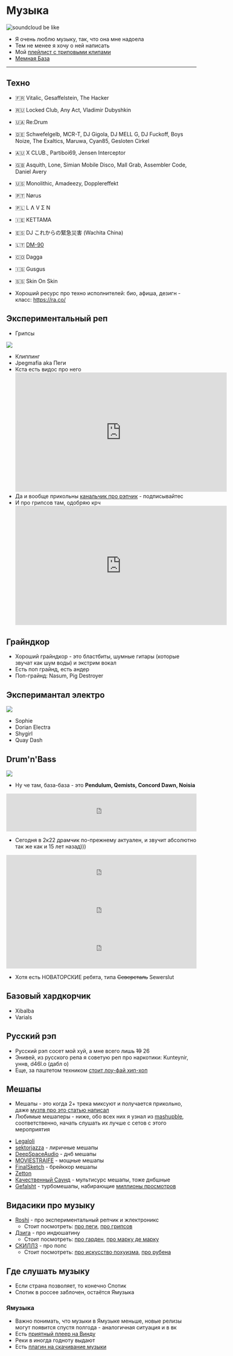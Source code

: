# Музыка

![soundcloud be like](sc.jpg)

- Я очень люблю музыку, так, что она мне надоела
- Тем не менее я хочу о ней написать
- Мой [плейлист с триповыми клипами](https://www.youtube.com/playlist?list=PLdb8DVmvU9i5bGINNz10f-ga_bqD41O4q)
- [Мемная База](https://vk.com/come_to_brazil)

---



## Техно

- 🇫🇷 Vitalic, Gesaffelstein, The Hacker
- 🇷🇺 Locked Club, Any Act, Vladimir Dubyshkin
- 🇺🇦 Re:Drum
- 🇩🇪 Schwefelgelb, MCR-T, DJ Gigola, DJ MELL G, DJ Fuckoff, Boys Noize, The Exaltics, Maruwa, Cyan85, Gesloten Cirkel
- 🇦🇺 X CLUB., Partiboi69, Jensen Interceptor
- 🇬🇧 Asquith, Lone, Simian Mobile Disco, Mall Grab, Assembler Code, Daniel Avery
- 🇺🇸 Monolithic, Amadeezy, Dopplereffekt
- 🇵🇹 Nørus
- 🇵🇱 L Ʌ V Σ N
- 🇮🇪 KETTAMA
- 🇪🇸 DJ これからの緊急災害 (Wachita China)
- 🇱🇹 [DM-90](https://youtu.be/N6RLKqi0Ows)
- 🇨🇴 Dagga
- 🇮🇸 Gusgus
- 🇸🇸 Skin On Skin

- Хороший ресурс про техно исполнителей: био, афиша, дезигн - класс: https://ra.co/

## Экспериментальный реп

- Грипсы

<img src="../../../assets/vk/mc-ride.gif">

- Клиппинг
- Jpegmafia aka Пеги
- Кста есть видос про него
  <iframe width="560" height="315" src="https://www.youtube.com/embed/evy5J-1jP1g" title="YouTube video player" frameborder="0" allow="accelerometer; autoplay; clipboard-write; encrypted-media; gyroscope; picture-in-picture" allowfullscreen></iframe>
- Да и вообще прикольны [канальчик про рэпчик](https://www.youtube.com/@MutenRoshi5137) - подписывайтес
- И про грипсов там, одобряю крч
  <iframe width="560" height="315" src="https://www.youtube.com/embed/_oNJmLQpUTw" title="YouTube video player" frameborder="0" allow="accelerometer; autoplay; clipboard-write; encrypted-media; gyroscope; picture-in-picture" allowfullscreen></iframe>

## Грайндкор

- Хороший грайндкор - это бластбиты, шумные гитары (которые звучат как шум воды) и экстрим вокал
- Есть поп грайнд, есть андер
- Поп-грайнд: Nasum, Pig Destroyer

## Эксперимантал электро

![](experimental-electronic-nonbinary.webp)

- Sophie
- Dorian Electra
- Shygirl
- Quay Dash

## Drum'n'Bass

![](dnb.jpg)

- Ну че там, база-база - это **Pendulum, Qemists, Concord Dawn, Noisia**

<iframe frameborder="0" style="border:none;width: 100%;height:100px;" height="100" src="https://music.yandex.ru/iframe/#track/39909586/5167263">
Слушайте <a href='https://music.yandex.ru/album/5167263/track/39909586'>Don't Tell Me</a>
— <a href='https://music.yandex.ru/artist/719344'>Concord Dawn</a> на Яндекс Музыке</iframe>

- Сегодня в 2к22 драмчик по-прежнему актуален, и звучит абсолютно так же как и 15 лет назад)))

<iframe frameborder="0" style="border:none;width:100%;height:100px;"  height="100" src="https://music.yandex.ru/iframe/#track/101316939/21350984">
Слушайте <a href='https://music.yandex.ru/album/21350984/track/101316939'>Burn 'Em
Down</a> — <a href='https://music.yandex.ru/artist/3228992'>Pythius</a> на Яндекс Музыке</iframe>

<iframe frameborder="0" style="border:none;width:100%;height:100px;" height="100" src="https://music.yandex.ru/iframe/#track/52467702/7388929">
Слушайте <a href='https://music.yandex.ru/album/7388929/track/52467702'>Push It To The
Limit</a> — <a href='https://music.yandex.ru/artist/632210'>Qo</a> на Яндекс Музыке</iframe>

<iframe frameborder="0" style="border:none;width:100%;height:100px;"  height="100" src="https://music.yandex.ru/iframe/#track/50008390/6883838">
Слушайте <a href='https://music.yandex.ru/album/6883838/track/50008390'>Jungle
Reprezentah</a> — <a href='https://music.yandex.ru/artist/1323029'>Lowriderz</a> на Яндекс Музыке</iframe>

- Хотя есть НОВАТОРСКИЕ ребята, типа ~~Северсталь~~ Sewerslut

## Базовый хардкорчик

- Xibalba
- Varials

## Русский рэп

- Русский рэп сосет мой хуй, а мне всего лишь ~~19~~ 26
- Энивей, из русского репа я советую реп про наркотики: Kunteynir, уннв, d46l.o (дабл о)
- Еще, за паштетом техником [стоит лоу-фай хип-хоп](https://youtu.be/Q3eea0EUHsg) 

## Мешапы

- Мешапы - это когда 2+ трека миксуют и получается прикольно,
  даже [музтв про это статью написал](https://muz-tv.ru/news/smeshano-i-smeshno-chto-takoe-meshap-i-pochemu-eto-tak-veselo/)
- Любимые мешаперы - ниже, обо всех них я узнал из [mashupble](https://vk.com/mashupble), соответственно, начать слушать
  их лучше с сетов с этого мероприятия

<div id="vk_playlist_54719589_15"></div>
<script type="text/javascript" src="https://vk.com/js/api/openapi.js?169"></script>
<script type="text/javascript">
  (function() {
    VK.Widgets.Playlist("vk_playlist_54719589_15", 54719589, 15,'f0296b6d08cc59f75e');
  }());
</script>

- [Legaloli](https://vk.com/legaloli)
- [sektorjazza](https://vk.com/cringerecords) - лиричные мешапы
- [DeepSpaceAudio](https://vk.com/dspaudio) - днб мешапы
- [MOVIESTRAIFE](https://vk.com/moviestraife_group) - мощные мешапы
- [FinalSketch](https://vk.com/finalsketchmusic) - брейккор мешапы
- [Zetton](https://vk.com/zetton_mashups)
- [Качественный Саунд](https://vk.com/highqualitysound) - мультисурс мешапы, тоже днбшные
- [Gefalsht](https://vk.com/gefalsht) - турбомешапы,
  набирающие [миллионы просмотров](https://www.youtube.com/watch?v=k0H4GwnT5kE)

## Видасики про музыку

- [Roshi](https://www.youtube.com/MutenRoshi5137) - про экспериментальный репчик и жлектроникс
    - Стоит
      посмотреть: [про пеги](https://www.youtube.com/watch?v=evy5J-1jP1g), [про грипсов](https://www.youtube.com/watch?v=_oNJmLQpUTw)
- [Дзига](https://www.youtube.com/@dziga_main) - про индюшатину
    - Стоит
      посмотреть: [про гарден](https://www.youtube.com/watch?v=aDNJl0GzVFg), [про марку де марку](https://www.youtube.com/watch?v=KKmCsAlKBZg)
- [СКИЛЛЗ](https://www.youtube.com/@etoskillz) - про попс
    - Стоит
      посмотреть: [про искусство похуизма](https://www.youtube.com/watch?v=QO8detn9ZGs), [про рубена](https://www.youtube.com/watch?v=V_1F9LZH_4c)

## Где слушать музыку

- Если страна позволяет, то конечно Спотик
- Спотик в россее заблочен, остаётся Ямузыка

### Ямузыка

- Важно понимать, что музыки в Ямузыке меньше, новые релизы могут появится спустя полгода - аналогичная ситуация и в вк
- Есть [приятный плеер на Винду](https://apps.microsoft.com/store/detail/%D1%8F%D0%BD%D0%B4%D0%B5%D0%BA%D1%81%D0%BC%D1%83%D0%B7%D1%8B%D0%BA%D0%B0/9NBLGGH0CB6D?hl=ru-ru&gl=ru)
- Реки в иногда годноту выдают
- Есть [плагин на скачивание музыки](https://chrome.google.com/webstore/detail/yandex-music-downloader/agkcaldeglaadeknkclfbpdojhhclfej/related?hl=ru)   